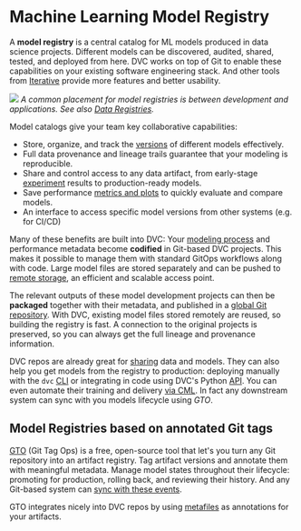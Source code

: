 # Machine Learning Model Registry

A **model registry** is a central catalog for ML models produced in data science
projects. Different models can be discovered, audited, shared, tested, and
deployed from here. DVC works on top of Git to enable these capabilities on your
existing software engineering stack. And other tools from
[Iterative](https://iterative.ai/) provide more features and better usability.

![](/img/ml_model_registry_placement.jpg) _A common placement for model
registries is between development and applications. See also [Data Registries]._

[data registries]: /doc/use-cases/data-registries

Model catalogs give your team key collaborative capabilities:

- Store, organize, and track the [versions] of different models effectively.
- Full data provenance and lineage trails guarantee that your modeling is
  reproducible.
- Share and control access to any data artifact, from early-stage [experiment]
  results to production-ready models.
- Save performance [metrics and plots] to quickly evaluate and compare models.
- An interface to access specific model versions from other systems (e.g. for
  CI/CD)

[versions]: /doc/use-cases/versioning-data-and-model-files
[experiment]: /doc/user-guide/experiment-management
[metrics and plots]: /doc/start/metrics-parameters-plots

Many of these benefits are built into DVC: Your [modeling process] and
performance metadata become **codified** in Git-based <abbr>DVC projects</abbr>.
This makes it possible to manage them with standard GitOps workflows along with
code. Large model files are stored separately and can be pushed to [remote
storage], an efficient and scalable access point.

The relevant outputs of these model development projects can then be
**packaged** together with their metadata, and published in a [global Git
repository]. With DVC, existing model files stored remotely are reused, so
building the registry is fast. A connection to the original projects is
preserved, so you can always get the full lineage and provenance information.

DVC repos are already great for [sharing] data and models. They can also help
you get models from the registry to production: deploying manually with the
`dvc` [CLI] or integrating in code using DVC's Python [API]. You can even
automate their training and delivery [via CML]. In fact any downstream system
can sync with you models lifecycle using _GTO_.

[modeling process]: doc/start/data-pipelines
[remote storage]: /doc/command-reference/remote
[global git repository]: #model-registries-based-on-annotated-git-tags
[sharing]: /doc/start/data-and-model-access
[cli]: /doc/command-reference
[api]: /doc/api-reference
[via cml]: https://cml.dev/doc/cml-with-dvc

## Model Registries based on annotated Git tags

[GTO] (Git Tag Ops) is a free, open-source tool that let's you turn any Git
repository into an artifact registry. Tag artifact versions and annotate them
with meaningful metadata. Manage model states throughout their lifecycle:
promoting for production, rolling back, and reviewing their history. And any
Git-based system can [sync with these events].

GTO integrates nicely into DVC repos by using [metafiles] as annotations for
your artifacts.

[gto]: https://github.com/iterative/gto
[sync with these events]:
  https://github.com/iterative/gto#getting-right-versions-in-downstream-systems
[metafiles]: doc/user-guide/project-structure
